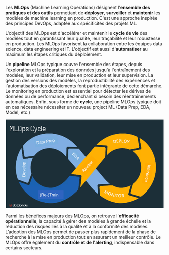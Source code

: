 Les **MLOps** (Machine Learning Operations) désignent l'**ensemble des pratiques et des outils** permettant de **déployer**, **surveiller** et **maintenir** les modèles de machine learning en production. C'est une approche inspirée des principes DevOps, adaptée aux spécificités des projets ML.  

L'objectif des MLOps est d'accélérer et maintenir le **cycle de vie** des modèles tout en garantissant leur qualité, leur traçabilité et leur robustesse en production. Les MLOps favorisent la collaboration entre les équipes data science, data engineering et IT. L'objectif est aussi d'**automatiser** au maximum les étapes critiques du déploiement.  

Un **pipeline** MLOps typique couvre l'ensemble des étapes, depuis l'exploration et la préparation des données jusqu'à l'entraînement des modeles, leur validation, leur mise en production et leur supervision. La gestion des versions des modèles, la reproductibilité des expériences et l'automatisation des déploiements font partie intégrante de cette démarche. Le monitoring en production est essentiel pour détecter les dérives de données ou de performance, déclenchant si besoin des réentraînements automatiques. Enfin, sous forme de **cycle**, une pipeline MLOps typique doit en cas nécessaire nécessiter un nouveau project ML (Data Prep, EDA, Model, etc.)

![./schema/mlops_cycle.png](./schema/mlops_cycle.png)

Parmi les bénéfices majeurs des MLOps, on retrouve l'**efficacité opérationnelle**, la capacité à gérer des modèles à grande échelle et la réduction des risques liés à la qualité et à la conformité des modèles. L’adoption des MLOps permet de passer plus rapidement de la phase de recherche à la mise en production tout en assurant un meilleur contrôle. Le MLOps offre également du **contrôle et de l'alerting**, indispensable dans certains secteurs.  
